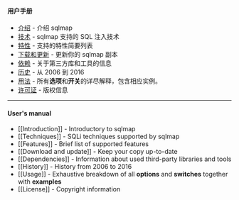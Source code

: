#### 用户手册
* [介绍](./Introduction.html) - 介绍 sqlmap
* [技术]() - sqlmap 支持的 SQL 注入技术
* [特性]() - 支持的特性简要列表
* [下载和更新]() - 更新你的 sqlmap 副本
* [依赖]() - 关于第三方库和工具的信息
* [历史]() - 从 2006 到 2016
* [用法]() - 所有**选项**和**开关**的详尽解释，包含相应实例。
* [许可证]() - 版权信息

---

#### User's manual
* [[Introduction]] - Introductory to sqlmap
* [[Techniques]] - SQLi techniques supported by sqlmap
* [[Features]] - Brief list of supported features
* [[Download and update]] - Keep your copy up-to-date
* [[Dependencies]] - Information about used third-party libraries and tools
* [[History]] - History from 2006 to 2016
* [[Usage]] - Exhaustive breakdown of all **options** and **switches** together with **examples**
* [[License]] - Copyright information